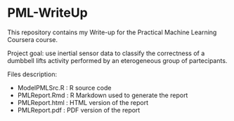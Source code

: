 # PML-WriteUp
This repository contains my Write-up for the Practical Machine Learning Coursera course.

Project goal: use inertial sensor data to classify the correctness of a dumbbell lifts activity performed by an eterogeneous group of partecipants.

Files description:
- ModelPMLSrc.R  : R source code
- PMLReport.Rmd  : R Markdown used to generate the report
- PMLReport.html : HTML version of the report
- PMLReport.pdf  : PDF version of the report
